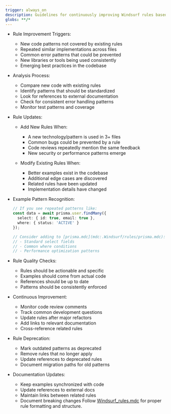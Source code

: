 ```yaml
---
trigger: always_on
description: Guidelines for continuously improving Windsurf rules based on emerging code patterns and best practices.
globs: **/*
---
```


- Rule Improvement Triggers:
  - New code patterns not covered by existing rules
  - Repeated similar implementations across files
  - Common error patterns that could be prevented
  - New libraries or tools being used consistently
  - Emerging best practices in the codebase

- Analysis Process:
  - Compare new code with existing rules
  - Identify patterns that should be standardized
  - Look for references to external documentation
  - Check for consistent error handling patterns
  - Monitor test patterns and coverage

- Rule Updates:
  - Add New Rules When:
    - A new technology/pattern is used in 3+ files
    - Common bugs could be prevented by a rule
    - Code reviews repeatedly mention the same feedback
    - New security or performance patterns emerge

  - Modify Existing Rules When:
    - Better examples exist in the codebase
    - Additional edge cases are discovered
    - Related rules have been updated
    - Implementation details have changed

- Example Pattern Recognition:
  ```typescript
  // If you see repeated patterns like:
  const data = await prisma.user.findMany({
    select: { id: true, email: true },
    where: { status: 'ACTIVE' }
  });

  // Consider adding to [prisma.mdc](mdc:.Windsurf/rules/prisma.mdc):
  // - Standard select fields
  // - Common where conditions
  // - Performance optimization patterns
  ```

- Rule Quality Checks:
  - Rules should be actionable and specific
  - Examples should come from actual code
  - References should be up to date
  - Patterns should be consistently enforced

- Continuous Improvement:
  - Monitor code review comments
  - Track common development questions
  - Update rules after major refactors
  - Add links to relevant documentation
  - Cross-reference related rules

- Rule Deprecation:
  - Mark outdated patterns as deprecated
  - Remove rules that no longer apply
  - Update references to deprecated rules
  - Document migration paths for old patterns

- Documentation Updates:
  - Keep examples synchronized with code
  - Update references to external docs
  - Maintain links between related rules
  - Document breaking changes
Follow [Windsurf_rules.mdc](mdc:.Windsurf/rules/Windsurf_rules.mdc) for proper rule formatting and structure.
